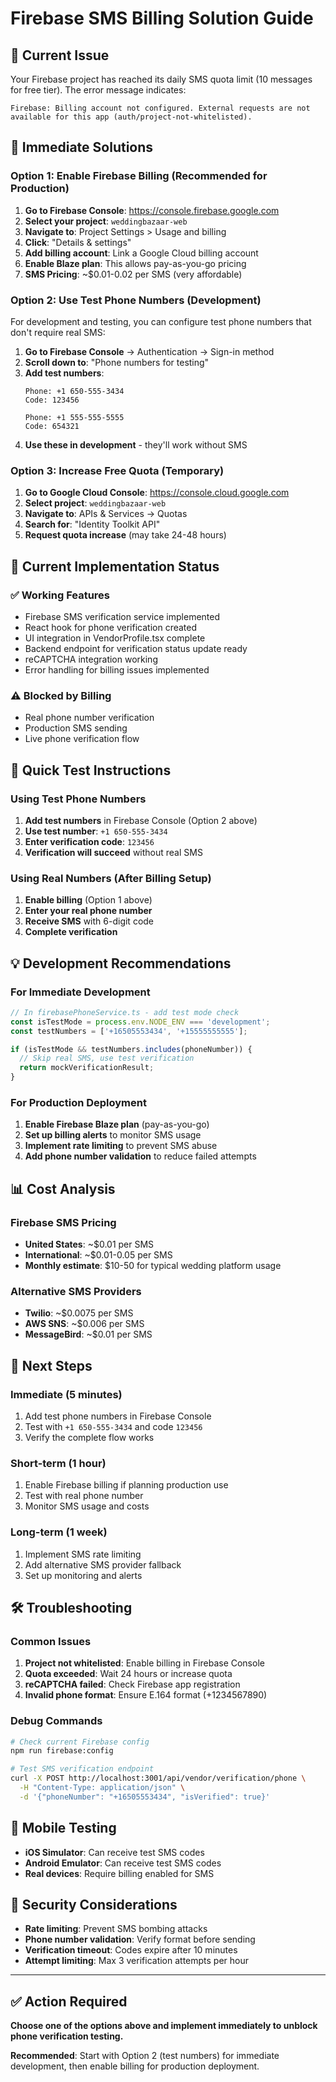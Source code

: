 # Firebase SMS Billing Solution Guide

## 🚨 Current Issue
Your Firebase project has reached its daily SMS quota limit (10 messages for free tier). The error message indicates:
```
Firebase: Billing account not configured. External requests are not available for this app (auth/project-not-whitelisted).
```

## 🎯 Immediate Solutions

### Option 1: Enable Firebase Billing (Recommended for Production)
1. **Go to Firebase Console**: https://console.firebase.google.com
2. **Select your project**: `weddingbazaar-web`
3. **Navigate to**: Project Settings > Usage and billing
4. **Click**: "Details & settings"
5. **Add billing account**: Link a Google Cloud billing account
6. **Enable Blaze plan**: This allows pay-as-you-go pricing
7. **SMS Pricing**: ~$0.01-0.02 per SMS (very affordable)

### Option 2: Use Test Phone Numbers (Development)
For development and testing, you can configure test phone numbers that don't require real SMS:

1. **Go to Firebase Console** → Authentication → Sign-in method
2. **Scroll down to**: "Phone numbers for testing"
3. **Add test numbers**:
   ```
   Phone: +1 650-555-3434
   Code: 123456
   
   Phone: +1 555-555-5555  
   Code: 654321
   ```
4. **Use these in development** - they'll work without SMS

### Option 3: Increase Free Quota (Temporary)
1. **Go to Google Cloud Console**: https://console.cloud.google.com
2. **Select project**: `weddingbazaar-web`
3. **Navigate to**: APIs & Services → Quotas
4. **Search for**: "Identity Toolkit API"
5. **Request quota increase** (may take 24-48 hours)

## 🔧 Current Implementation Status

### ✅ Working Features
- Firebase SMS verification service implemented
- React hook for phone verification created
- UI integration in VendorProfile.tsx complete
- Backend endpoint for verification status update ready
- reCAPTCHA integration working
- Error handling for billing issues implemented

### ⚠️ Blocked by Billing
- Real phone number verification
- Production SMS sending
- Live phone verification flow

## 🚀 Quick Test Instructions

### Using Test Phone Numbers
1. **Add test numbers** in Firebase Console (Option 2 above)
2. **Use test number**: `+1 650-555-3434`
3. **Enter verification code**: `123456`
4. **Verification will succeed** without real SMS

### Using Real Numbers (After Billing Setup)
1. **Enable billing** (Option 1 above)
2. **Enter your real phone number**
3. **Receive SMS** with 6-digit code
4. **Complete verification**

## 💡 Development Recommendations

### For Immediate Development
```typescript
// In firebasePhoneService.ts - add test mode check
const isTestMode = process.env.NODE_ENV === 'development';
const testNumbers = ['+16505553434', '+15555555555'];

if (isTestMode && testNumbers.includes(phoneNumber)) {
  // Skip real SMS, use test verification
  return mockVerificationResult;
}
```

### For Production Deployment
1. **Enable Firebase Blaze plan** (pay-as-you-go)
2. **Set up billing alerts** to monitor SMS usage
3. **Implement rate limiting** to prevent SMS abuse
4. **Add phone number validation** to reduce failed attempts

## 📊 Cost Analysis

### Firebase SMS Pricing
- **United States**: ~$0.01 per SMS
- **International**: ~$0.01-0.05 per SMS
- **Monthly estimate**: $10-50 for typical wedding platform usage

### Alternative SMS Providers
- **Twilio**: ~$0.0075 per SMS
- **AWS SNS**: ~$0.006 per SMS
- **MessageBird**: ~$0.01 per SMS

## 🔄 Next Steps

### Immediate (5 minutes)
1. Add test phone numbers in Firebase Console
2. Test with `+1 650-555-3434` and code `123456`
3. Verify the complete flow works

### Short-term (1 hour)
1. Enable Firebase billing if planning production use
2. Test with real phone number
3. Monitor SMS usage and costs

### Long-term (1 week)
1. Implement SMS rate limiting
2. Add alternative SMS provider fallback
3. Set up monitoring and alerts

## 🛠️ Troubleshooting

### Common Issues
1. **Project not whitelisted**: Enable billing in Firebase Console
2. **Quota exceeded**: Wait 24 hours or increase quota
3. **reCAPTCHA failed**: Check Firebase app registration
4. **Invalid phone format**: Ensure E.164 format (+1234567890)

### Debug Commands
```bash
# Check current Firebase config
npm run firebase:config

# Test SMS verification endpoint
curl -X POST http://localhost:3001/api/vendor/verification/phone \
  -H "Content-Type: application/json" \
  -d '{"phoneNumber": "+16505553434", "isVerified": true}'
```

## 📱 Mobile Testing
- **iOS Simulator**: Can receive test SMS codes
- **Android Emulator**: Can receive test SMS codes  
- **Real devices**: Require billing enabled for SMS

## 🔐 Security Considerations
- **Rate limiting**: Prevent SMS bombing attacks
- **Phone number validation**: Verify format before sending
- **Verification timeout**: Codes expire after 10 minutes
- **Attempt limiting**: Max 3 verification attempts per hour

---

## ✅ Action Required
**Choose one of the options above and implement immediately to unblock phone verification testing.**

**Recommended**: Start with Option 2 (test numbers) for immediate development, then enable billing for production deployment.
